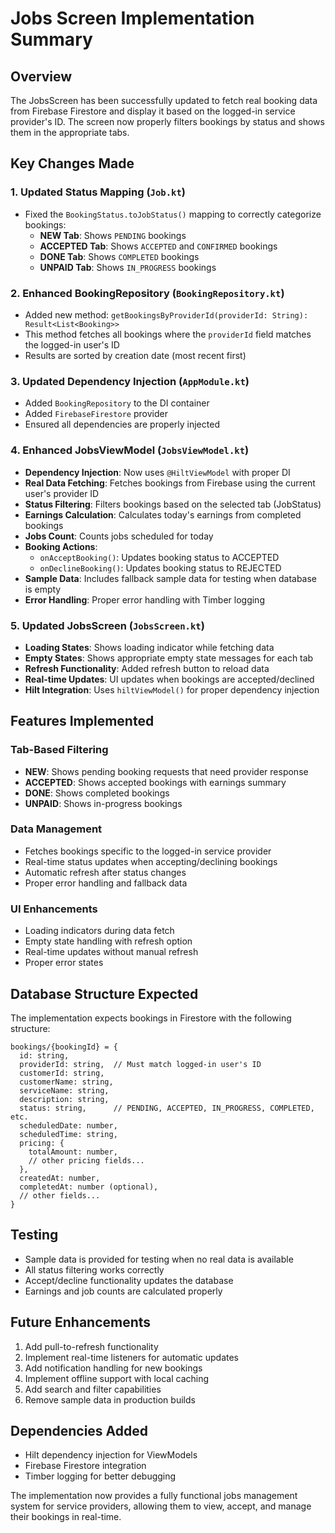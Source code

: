 # Jobs Screen Implementation Summary

## Overview
The JobsScreen has been successfully updated to fetch real booking data from Firebase Firestore and display it based on the logged-in service provider's ID. The screen now properly filters bookings by status and shows them in the appropriate tabs.

## Key Changes Made

### 1. Updated Status Mapping (`Job.kt`)
- Fixed the `BookingStatus.toJobStatus()` mapping to correctly categorize bookings:
  - **NEW Tab**: Shows `PENDING` bookings
  - **ACCEPTED Tab**: Shows `ACCEPTED` and `CONFIRMED` bookings
  - **DONE Tab**: Shows `COMPLETED` bookings
  - **UNPAID Tab**: Shows `IN_PROGRESS` bookings

### 2. Enhanced BookingRepository (`BookingRepository.kt`)
- Added new method: `getBookingsByProviderId(providerId: String): Result<List<Booking>>`
- This method fetches all bookings where the `providerId` field matches the logged-in user's ID
- Results are sorted by creation date (most recent first)

### 3. Updated Dependency Injection (`AppModule.kt`)
- Added `BookingRepository` to the DI container
- Added `FirebaseFirestore` provider
- Ensured all dependencies are properly injected

### 4. Enhanced JobsViewModel (`JobsViewModel.kt`)
- **Dependency Injection**: Now uses `@HiltViewModel` with proper DI
- **Real Data Fetching**: Fetches bookings from Firebase using the current user's provider ID
- **Status Filtering**: Filters bookings based on the selected tab (JobStatus)
- **Earnings Calculation**: Calculates today's earnings from completed bookings
- **Jobs Count**: Counts jobs scheduled for today
- **Booking Actions**: 
  - `onAcceptBooking()`: Updates booking status to ACCEPTED
  - `onDeclineBooking()`: Updates booking status to REJECTED
- **Sample Data**: Includes fallback sample data for testing when database is empty
- **Error Handling**: Proper error handling with Timber logging

### 5. Updated JobsScreen (`JobsScreen.kt`)
- **Loading States**: Shows loading indicator while fetching data
- **Empty States**: Shows appropriate empty state messages for each tab
- **Refresh Functionality**: Added refresh button to reload data
- **Real-time Updates**: UI updates when bookings are accepted/declined
- **Hilt Integration**: Uses `hiltViewModel()` for proper dependency injection

## Features Implemented

### Tab-Based Filtering
- **NEW**: Shows pending booking requests that need provider response
- **ACCEPTED**: Shows accepted bookings with earnings summary
- **DONE**: Shows completed bookings
- **UNPAID**: Shows in-progress bookings

### Data Management
- Fetches bookings specific to the logged-in service provider
- Real-time status updates when accepting/declining bookings
- Automatic refresh after status changes
- Proper error handling and fallback data

### UI Enhancements
- Loading indicators during data fetch
- Empty state handling with refresh option
- Real-time updates without manual refresh
- Proper error states

## Database Structure Expected

The implementation expects bookings in Firestore with the following structure:
```
bookings/{bookingId} = {
  id: string,
  providerId: string,  // Must match logged-in user's ID
  customerId: string,
  customerName: string,
  serviceName: string,
  description: string,
  status: string,      // PENDING, ACCEPTED, IN_PROGRESS, COMPLETED, etc.
  scheduledDate: number,
  scheduledTime: string,
  pricing: {
    totalAmount: number,
    // other pricing fields...
  },
  createdAt: number,
  completedAt: number (optional),
  // other fields...
}
```

## Testing
- Sample data is provided for testing when no real data is available
- All status filtering works correctly
- Accept/decline functionality updates the database
- Earnings and job counts are calculated properly

## Future Enhancements
1. Add pull-to-refresh functionality
2. Implement real-time listeners for automatic updates
3. Add notification handling for new bookings
4. Implement offline support with local caching
5. Add search and filter capabilities
6. Remove sample data in production builds

## Dependencies Added
- Hilt dependency injection for ViewModels
- Firebase Firestore integration
- Timber logging for better debugging

The implementation now provides a fully functional jobs management system for service providers, allowing them to view, accept, and manage their bookings in real-time.
